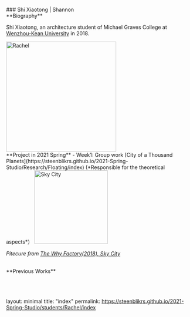 <br>
### Shi Xiaotong | Shannon

<br>
**Biography**   

 Shi Xiaotong, an architecture student of Michael Graves College at [Wenzhou-Kean University](http://www.wku.edu.cn/) in 2018. 
 
 <img alt="Rachel" src="https://github.com/steenblikrs/2021-Spring-Studio/blob/gh-pages/students/Rachel/1234567.jpg?raw=true" width="300">
 
 <br>
**Project in 2021 Spring**
- Week1: Group work [City of a Thousand Planets](https://steenblikrs.github.io/2021-Spring-Studio/Research/Floating/index) (*Responsible for the theoretical aspects*）

<img alt="Sky City" src="https://github.com/steenblikrs/2021-Spring-Studio/blob/gh-pages/students/Rachel/Sky City.jpg?raw=true" width="200"> 
<br>
 
 
 
 *Pitecure from [The Why Factory(2018), Sky City](https://thewhyfactory.com/news/what-if-we-could-fly-sky-city-presentation/)*
 
 <br>
 **Previous Works**

<br>
<br>
<br>
<br>


layout: minimal
title: "index"
permalink: https://steenblikrs.github.io/2021-Spring-Studio/students/Rachel/index


